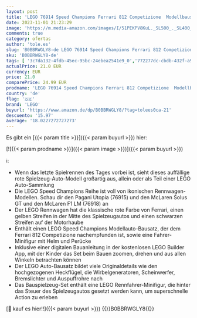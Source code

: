 ```yaml
---
layout: post
title: 'LEGO 76914 Speed Champions Ferrari 812 Competizione  Modellbausatz für Spielzeug-Sportwagen  Rennauto-Set für Jungen  Mädchen und Auto-Fans  Serie 2023'
date: 2023-11-01 21:23:29
image: 'https://m.media-amazon.com/images/I/51PEKPV8KuL._SL500_._SL400_.jpg'
comments: true
category: ofertas
author: 'tole.es'
slug: 'B0BBRWGLY8-de LEGO 76914 Speed Champions Ferrari 812 Competizione...'
sku: 'B0BBRWGLY8-de'
tags: [ '3c7da132-4fdb-45ec-95bc-24ebea2541e9_0','772277dc-cbdb-432f-a915-25a321e9ed8c_0','772277dc-cbdb-432f-a915-25a321e9ed8c_3901','Arborist Merchandising Root','Bauspielzeug & Konstruktionsspielzeug','Bauspielzeugsets','Custom Stores','LEGO','Self Service','Special Features Stores','Spielzeug','Xmas23 Most wanted Toys','lego','🇩🇪', ]
actualPrice: 21.0 EUR
currency: EUR
price: 21.0
comparePrice: 24.99 EUR
prodname: 'LEGO 76914 Speed Champions Ferrari 812 Competizione  Modellbausatz für Spielzeug-Sportwagen  Rennauto-Set für Jungen  Mädchen und Auto-Fans  Serie 2023'
country: 'de'
flag: '🇩🇪'
brand: 'LEGO'
buyurl: 'https://www.amazon.de/dp/B0BBRWGLY8/?tag=tolees0ca-21'
descuento: '15.97'
average: '18.0227272727273'
---
```


Es gibt ein [{{< param title >}}]({{< param buyurl >}}) hier:

[![{{< param prodname >}}]({{< param image >}})]({{< param buyurl >}})

ℹ️:

- Wenn das letzte Spielrennen des Tages vorbei ist, sieht dieses auffällige rote Spielzeug-Auto-Modell großartig aus, allein oder als Teil einer LEGO Auto-Sammlung
- Die LEGO Speed Champions Reihe ist voll von ikonischen Rennwagen-Modellen. Schau dir den Pagani Utopia (76915) und den McLaren Solus GT und den McLaren F1 LM (76918) an
- Der LEGO Rennwagen hat die klassische rote Farbe von Ferrari, einen gelben Streifen in der Mitte des Spielzeugautos und einen schwarzen Streifen auf der Motorhaube
- Enthält einen LEGO Speed Champions Modellauto-Bausatz, der dem Ferrari 812 Competizione nachempfunden ist, sowie eine Fahrer-Minifigur mit Helm und Perücke
- Inklusive einer digitalen Bauanleitung in der kostenlosen LEGO Builder App, mit der Kinder das Set beim Bauen zoomen, drehen und aus allen Winkeln betrachten können
- Der LEGO Auto-Bausatz bildet viele Originaldetails wie den hochgezogenen Heckflügel, die Wirbelgeneratoren, Scheinwerfer, Bremslichter und Auspuffrohre nach
- Das Bauspielzeug-Set enthält eine LEGO Rennfahrer-Minifigur, die hinter das Steuer des Spielzeugautos gesetzt werden kann, um superschnelle Action zu erleben

[🛒 kauf es hier!!]({{< param buyurl >}})
{{<world>}}B0BBRWGLY8{{</world>}}
